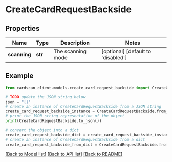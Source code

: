 # CreateCardRequestBackside


## Properties

Name | Type | Description | Notes
------------ | ------------- | ------------- | -------------
**scanning** | **str** | The scanning mode | [optional] [default to 'disabled']

## Example

```python
from cardscan_client.models.create_card_request_backside import CreateCardRequestBackside

# TODO update the JSON string below
json = "{}"
# create an instance of CreateCardRequestBackside from a JSON string
create_card_request_backside_instance = CreateCardRequestBackside.from_json(json)
# print the JSON string representation of the object
print(CreateCardRequestBackside.to_json())

# convert the object into a dict
create_card_request_backside_dict = create_card_request_backside_instance.to_dict()
# create an instance of CreateCardRequestBackside from a dict
create_card_request_backside_from_dict = CreateCardRequestBackside.from_dict(create_card_request_backside_dict)
```
[[Back to Model list]](../README.md#documentation-for-models) [[Back to API list]](../README.md#documentation-for-api-endpoints) [[Back to README]](../README.md)


